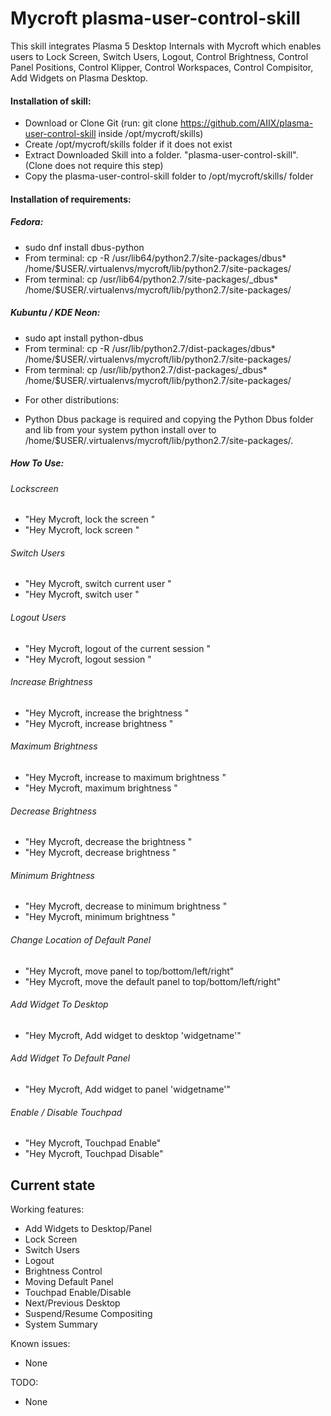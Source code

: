 # Mycroft plasma-user-control-skill
This skill integrates Plasma 5 Desktop Internals with Mycroft which enables users to Lock Screen, Switch Users, Logout, Control Brightness, Control Panel Positions, Control Klipper, Control Workspaces, Control Compisitor, Add Widgets on Plasma Desktop.

#### Installation of skill:
* Download or Clone Git (run: git clone https://github.com/AIIX/plasma-user-control-skill inside /opt/mycroft/skills)
* Create /opt/mycroft/skills folder if it does not exist
* Extract Downloaded Skill into a folder. "plasma-user-control-skill". (Clone does not require this step)
* Copy the plasma-user-control-skill folder to /opt/mycroft/skills/ folder

#### Installation of requirements:
##### Fedora: 
- sudo dnf install dbus-python
- From terminal: cp -R /usr/lib64/python2.7/site-packages/dbus* /home/$USER/.virtualenvs/mycroft/lib/python2.7/site-packages/
- From terminal: cp /usr/lib64/python2.7/site-packages/_dbus* /home/$USER/.virtualenvs/mycroft/lib/python2.7/site-packages/

##### Kubuntu / KDE Neon: 
- sudo apt install python-dbus
- From terminal: cp -R /usr/lib/python2.7/dist-packages/dbus* /home/$USER/.virtualenvs/mycroft/lib/python2.7/site-packages/
- From terminal: cp /usr/lib/python2.7/dist-packages/_dbus* /home/$USER/.virtualenvs/mycroft/lib/python2.7/site-packages/

* For other distributions:
- Python Dbus package is required and copying the Python Dbus folder and lib from your system python install over to /home/$USER/.virtualenvs/mycroft/lib/python2.7/site-packages/.

##### How To Use: 
###### Lockscreen
- "Hey Mycroft, lock the screen "
- "Hey Mycroft, lock screen "

###### Switch Users
- "Hey Mycroft, switch current user "
- "Hey Mycroft, switch user "

###### Logout Users
- "Hey Mycroft, logout of the current session "
- "Hey Mycroft, logout session "

###### Increase Brightness
- "Hey Mycroft, increase the brightness "
- "Hey Mycroft, increase brightness "

###### Maximum Brightness
- "Hey Mycroft, increase to maximum brightness "
- "Hey Mycroft, maximum brightness "

###### Decrease Brightness
- "Hey Mycroft, decrease the brightness "
- "Hey Mycroft, decrease brightness "

###### Minimum Brightness
- "Hey Mycroft, decrease to minimum brightness "
- "Hey Mycroft, minimum brightness "

###### Change Location of Default Panel
- "Hey Mycroft, move panel to top/bottom/left/right"
- "Hey Mycroft, move the default panel to top/bottom/left/right"

###### Add Widget To Desktop
- "Hey Mycroft, Add widget to desktop 'widgetname'"

###### Add Widget To Default Panel
- "Hey Mycroft, Add widget to panel 'widgetname'"

###### Enable / Disable Touchpad
- "Hey Mycroft, Touchpad Enable"
- "Hey Mycroft, Touchpad Disable"

## Current state

Working features:
* Add Widgets to Desktop/Panel
* Lock Screen
* Switch Users
* Logout
* Brightness Control
* Moving Default Panel
* Touchpad Enable/Disable
* Next/Previous Desktop
* Suspend/Resume Compositing
* System Summary

Known issues:
* None

TODO:
* None
